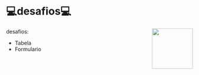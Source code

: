 # 💻desafios💻
<img align="right" height="110"
src="https://pixabay.com/gifs/angry-lol-cute-working-coffee-2498/.gif"/>
desafios:
* Tabela
* Formulario
 
